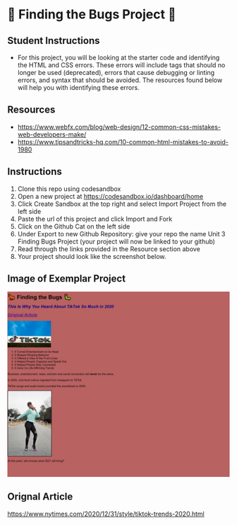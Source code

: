 
# 🐜 Finding the Bugs Project 🐛  

## Student Instructions

* For this project, you will be looking at the starter code and identifying the HTML and CSS errors. These errors will include tags that should no longer be used (deprecated), errors that cause debugging or linting errors, and syntax that should be avoided. The resources found below will help you with identifying these errors. 

## Resources 
* https://www.webfx.com/blog/web-design/12-common-css-mistakes-web-developers-make/ 
* https://www.tipsandtricks-hq.com/10-common-html-mistakes-to-avoid-1980 


## Instructions

1. Clone this repo using codesandbox
2. Open a new project at https://codesandbox.io/dashboard/home 
3. Click Create Sandbox at the top right and select Import Project from the left side
4. Paste the url of this project and click Import and Fork
5. Click on the Github Cat on the left side 
6. Under Export to new Github Repository: give your repo the name Unit 3 Finding Bugs Project (your project will now be linked to your github)
7. Read through the links provided in the Resource section above 
8. Your project should look like the screenshot below. 

## Image of Exemplar Project
<img src="https://github.com/namitamanohar/finding_the_bugs_project/blob/main/findingBugsExemplar.png" alt="final Project exemplar">

## Orignal Article 
https://www.nytimes.com/2020/12/31/style/tiktok-trends-2020.html
